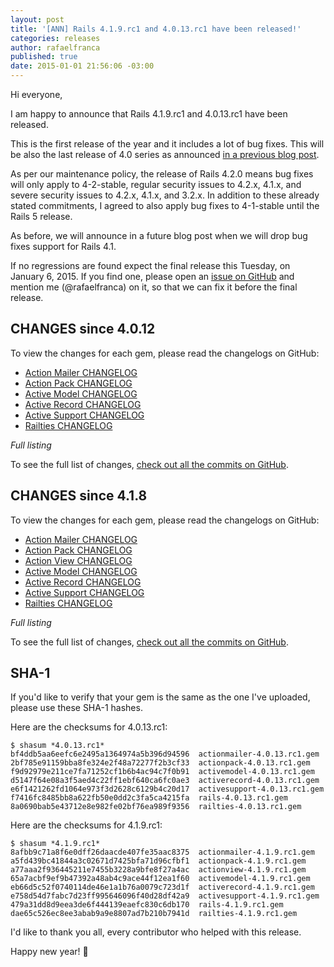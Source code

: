 ```yaml
---
layout: post
title: '[ANN] Rails 4.1.9.rc1 and 4.0.13.rc1 have been released!'
categories: releases
author: rafaelfranca
published: true
date: 2015-01-01 21:56:06 -03:00
---
```


Hi everyone,

I am happy to announce that Rails 4.1.9.rc1 and 4.0.13.rc1 have been released.

This is the first release of the year and it includes a lot of bug fixes. This will be also
the last release of 4.0 series as announced
[in a previous blog post](http://weblog.rubyonrails.org/2014/9/12/Rails-4-1-6-and-4-0-10-has-been-released/).

As per our maintenance policy, the release of Rails 4.2.0 means bug fixes will only apply to 4-2-stable,
regular security issues to 4.2.x, 4.1.x, and severe security issues to 4.2.x, 4.1.x, and 3.2.x.
In addition to these already stated commitments, I agreed to also apply bug fixes to 4-1-stable
until the Rails 5 release.

As before, we will announce in a future blog post when we will drop bug fixes support
for Rails 4.1.

If no regressions are found expect the final release this Tuesday, on January 6, 2015.
If you find one, please open an [issue on GitHub](https://github.com/rails/rails/issues/new)
and mention me (@rafaelfranca) on it, so that we can fix it before the final release.

## CHANGES since 4.0.12

To view the changes for each gem, please read the changelogs on GitHub:

* [Action Mailer CHANGELOG](https://github.com/rails/rails/blob/v4.0.13.rc1/actionmailer/CHANGELOG.md)
* [Action Pack CHANGELOG](https://github.com/rails/rails/blob/v4.0.13.rc1/actionpack/CHANGELOG.md)
* [Active Model CHANGELOG](https://github.com/rails/rails/blob/v4.0.13.rc1/activemodel/CHANGELOG.md)
* [Active Record CHANGELOG](https://github.com/rails/rails/blob/v4.0.13.rc1/activerecord/CHANGELOG.md)
* [Active Support CHANGELOG](https://github.com/rails/rails/blob/v4.0.13.rc1/activesupport/CHANGELOG.md)
* [Railties CHANGELOG](https://github.com/rails/rails/blob/v4.0.13.rc1/railties/CHANGELOG.md)

*Full listing*

To see the full list of changes, [check out all the commits on
GitHub](https://github.com/rails/rails/compare/v4.0.12...v4.0.13.rc1).

## CHANGES since 4.1.8

To view the changes for each gem, please read the changelogs on GitHub:

* [Action Mailer CHANGELOG](https://github.com/rails/rails/blob/v4.1.9.rc1/actionmailer/CHANGELOG.md)
* [Action Pack CHANGELOG](https://github.com/rails/rails/blob/v4.1.9.rc1/actionpack/CHANGELOG.md)
* [Action View CHANGELOG](https://github.com/rails/rails/blob/v4.1.9.rc1/actionview/CHANGELOG.md)
* [Active Model CHANGELOG](https://github.com/rails/rails/blob/v4.1.9.rc1/activemodel/CHANGELOG.md)
* [Active Record CHANGELOG](https://github.com/rails/rails/blob/v4.1.9.rc1/activerecord/CHANGELOG.md)
* [Active Support CHANGELOG](https://github.com/rails/rails/blob/v4.1.9.rc1/activesupport/CHANGELOG.md)
* [Railties CHANGELOG](https://github.com/rails/rails/blob/v4.1.9.rc1/railties/CHANGELOG.md)

*Full listing*

To see the full list of changes, [check out all the commits on
GitHub](https://github.com/rails/rails/compare/v4.1.8...v4.1.9.rc1).

## SHA-1

If you'd like to verify that your gem is the same as the one I've uploaded,
please use these SHA-1 hashes.

Here are the checksums for 4.0.13.rc1:

```
$ shasum *4.0.13.rc1*
bf4ddb5aa6eefc6e2495a1364974a5b396d94596  actionmailer-4.0.13.rc1.gem
2bf785e91159bba8fe324e2f48a72277f2b3cf33  actionpack-4.0.13.rc1.gem
f9d92979e211ce7fa71252cf1b6b4ac94c7f0b91  activemodel-4.0.13.rc1.gem
d5147f64e08a3f5aed4c22ff1ebf640ca6fc0ae3  activerecord-4.0.13.rc1.gem
e6f1421262fd1064e973f3d2628c6129b4c20d17  activesupport-4.0.13.rc1.gem
f7416fc8485bb8a622fb50e0dd2c3fa5ca4215fa  rails-4.0.13.rc1.gem
8a0690bab5e43712e8e982fe02bf76ea989f9356  railties-4.0.13.rc1.gem
```

Here are the checksums for 4.1.9.rc1:

```
$ shasum *4.1.9.rc1*
8afbb9c71a8f6e0dff26daacde407fe35aac8375  actionmailer-4.1.9.rc1.gem
a5fd439bc41844a3c02671d7425bfa71d96cfbf1  actionpack-4.1.9.rc1.gem
a77aaa2f936445211e7455b3228a9bfe8f27a4ac  actionview-4.1.9.rc1.gem
65a7acbf9ef9b47392a48ab4c9ace44f12ea1f60  activemodel-4.1.9.rc1.gem
eb66d5c52f0740114de46e1a1b76a0079c723d1f  activerecord-4.1.9.rc1.gem
e758d54d7fabc7d23ff995646096f40d28df42a9  activesupport-4.1.9.rc1.gem
479a31dd8d9eea3de6f444139eaefc830c6db170  rails-4.1.9.rc1.gem
dae65c526ec8ee3abab9a9e8807ad7b210b7941d  railties-4.1.9.rc1.gem
```

I'd like to thank you all, every contributor who helped with this release.

Happy new year! :tada:
